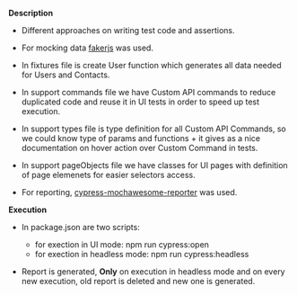 **Description**

- Different approaches on writing test code and assertions.

- For mocking data [fakerjs](https://fakerjs.dev/) was used.

- In fixtures file is create User function which generates all data needed for Users and Contacts.

- In support commands file we have Custom API commands to reduce duplicated code and reuse it in UI tests in order to speed up test execution.

- In support types file is type definition for all Custom API Commands, so we could know type of params and functions + it gives as a nice documentation on hover action over Custom Command in tests.

- In support pageObjects file we have classes for UI pages with definition of page elemenets for easier selectors access.

- For reporting, [cypress-mochawesome-reporter](https://www.npmjs.com/package/cypress-mochawesome-reporter) was used.

**Execution**

- In package.json are two scripts:
    - for exection in UI mode: npm run cypress:open
    - for exection in headless mode: npm run cypress:headless

- Report is generated, **Only** on execution in headless mode and on every new execution, old report is deleted and new one is generated.